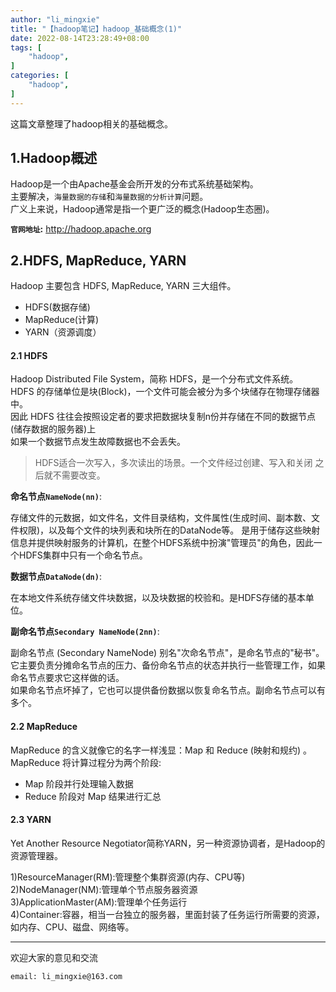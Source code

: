 ```yaml
---
author: "li_mingxie"
title: "【hadoop笔记】hadoop_基础概念(1)"
date: 2022-08-14T23:28:49+08:00
tags: [
    "hadoop",
]
categories: [
    "hadoop",
]
---
```


这篇文章整理了hadoop相关的基础概念。<!--more-->

## 1.Hadoop概述

Hadoop是一个由Apache基金会所开发的分布式系统基础架构。  
主要解决，`海量数据的存储`和`海量数据的分析计算`问题。  
广义上来说，Hadoop通常是指一个更广泛的概念(Hadoop生态圈)。  

**`官网地址`:** <http://hadoop.apache.org>

## 2.HDFS, MapReduce, YARN

Hadoop 主要包含 HDFS, MapReduce, YARN 三大组件。

* HDFS(数据存储)
* MapReduce(计算)
* YARN（资源调度）

#### 2.1 HDFS

Hadoop Distributed File System，简称 HDFS，是一个分布式文件系统。  
HDFS 的存储单位是块(Block)，一个文件可能会被分为多个块储存在物理存储器中。  
因此 HDFS 往往会按照设定者的要求把数据块复制n份并存储在不同的数据节点(储存数据的服务器)上  
如果一个数据节点发生故障数据也不会丢失。

> HDFS适合一次写入，多次读出的场景。一个文件经过创建、写入和关闭 之后就不需要改变。

**命名节点`NameNode(nn)`**:  

存储文件的元数据，如文件名，文件目录结构，文件属性(生成时间、副本数、文件权限)，以及每个文件的块列表和块所在的DataNode等。
是用于储存这些映射信息并提供映射服务的计算机，在整个HDFS系统中扮演"管理员"的角色，因此一个HDFS集群中只有一个命名节点。

**数据节点`DataNode(dn)`**:  

在本地文件系统存储文件块数据，以及块数据的校验和。是HDFS存储的基本单位。

**副命名节点`Secondary NameNode(2nn)`**:  

副命名节点 (Secondary NameNode) 别名"次命名节点"，是命名节点的"秘书"。  
它主要负责分摊命名节点的压力、备份命名节点的状态并执行一些管理工作，如果命名节点要求它这样做的话。  
如果命名节点坏掉了，它也可以提供备份数据以恢复命名节点。副命名节点可以有多个。  

#### 2.2 MapReduce

MapReduce 的含义就像它的名字一样浅显：Map 和 Reduce (映射和规约) 。  
MapReduce 将计算过程分为两个阶段:  

* Map 阶段并行处理输入数据  
* Reduce 阶段对 Map 结果进行汇总  

#### 2.3 YARN

Yet Another Resource Negotiator简称YARN，另一种资源协调者，是Hadoop的资源管理器。  

1)ResourceManager(RM):管理整个集群资源(内存、CPU等)  
2)NodeManager(NM):管理单个节点服务器资源  
3)ApplicationMaster(AM):管理单个任务运行  
4)Container:容器，相当一台独立的服务器，里面封装了任务运行所需要的资源，如内存、CPU、磁盘、网络等。  

----------------------------------------------
欢迎大家的意见和交流

`email: li_mingxie@163.com`
